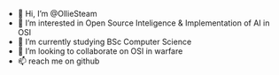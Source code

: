 - 👋 Hi, I’m @OllieSteam
- 👀 I’m interested in Open Source Inteligence & Implementation of AI in OSI
- 🌱 I’m currently studying BSc Computer Science 
- 💞️ I’m looking to collaborate on OSI in warfare
- 📫 reach me on github

<!---
OllieSteam/OllieSteam is a ✨ special ✨ repository because its `README.md` (this file) appears on your GitHub profile.
You can click the Preview link to take a look at your changes.
--->
